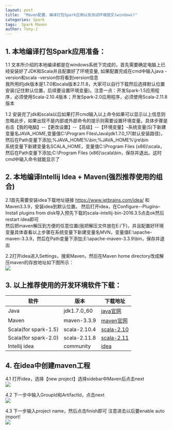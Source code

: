```yaml
---
layout: post
title:  "Maven配置、编译打包Spark应用以及测试环境提交(windows)"
categories: Spark
tags:  Spark Maven
author: Tony-J
---
```


## 1. 本地编译打包Spark应用准备：

1.1 文本所介绍的本地编译都是在windows系统下完成的，首先需要确定电脑上已经安装好了JDK和Scala并且配置好了环境变量, 如果配置完成在cmd中输入java -version和scala -version你将看到version信息<br>
我所用的jdk版本是1.7.0和scala版本2.11.8，大家可以自行下载然后选择默认位置安装(记住默认位置，后续要设置环境变量)。注意一点：开发Spark-1.5应用程序，必须使用Scala-2.10.4版本；开发Spark-2.0应用程序，必须使用Scala-2.11.8版本

1.2 安装完了jdk和scala以后如果打开cmd输入以上命令如果可以显示以上信息则忽略此步，如果出现不是内部或外部命令的提示则需要设置环境变量。具体步骤是 右击【我的电脑】--【更改设置】--【高级】--【环境变量】–系统变量(S)下新建变量名JAVA_HOME,变量值C:\Program Files\Java\jdk1.7.0_17(默认安装路径)，然后在Path变量下添加;%JAVA_HOME%\bin;%JAVA_HOME%\jre\bin<br>
系统变量下新建变量名SCALA_HOME，变量值C:\Program Files (x86)\scala，然后在Path变量下添加;C:\Program Files (x86)\scala\bin，保存并退出。这时cmd中输入命令就能显示了

## 2. 本地编译Intellij Idea + Maven(强烈推荐使用的组合)

2.1首先需要安装idea下载地址链接 https://www.jetbrains.com/idea/ 和 Maven3.3.9，安装idea到默认位置。
然后打开idea，在Configure--Plugins–Install plugins from disk导入预先下载的scala-intellij-bin-2016.3.5点击ok然后restart idea即可<br>
然后把maven解压到方便的任意位置(我把解压文件放在E:/下)，并且配置好环境变量具体查看以上步骤在系统变量下新建变量名MVN，变量值E:\apache-maven-3.3.9，然后在Path变量下添加;E:\apache-maven-3.3.9\bin，保存并退出

2.2打开idea进入Settings，搜索Maven，然后在Maven home directory改成解压maven的存放地址如下图所示：<br>
![](https://img-blog.csdn.net/20180708095450509?watermark/2/text/aHR0cHM6Ly9ibG9nLmNzZG4ubmV0L3F1YW50YmFieQ==/font/5a6L5L2T/fontsize/400/fill/I0JBQkFCMA==/dissolve/70)

## 3. 以上推荐使用的开发环境软件下载：

|软件|版本|下载地址
|--|--|--
|Java|jdk1.7.0_60|[java官网](http://www.oracle.com/technetwork/java/javase/downloads/jdk8-downloads-2133151.html)
|Maven|maven-3.3.9|[maven官网](https://maven.apache.org/download.cgi)
|Scala(for spark-1.5)|scala-2.10.4|[scala-2.10](https://www.scala-lang.org/)
|Scala(for spark-2.0)|scala-2.11.8|[scala-2.11](https://www.scala-lang.org/)
|Intellij idea|community|[idea](https://www.jetbrains.com/idea/download/)

## 4. 在idea中创建maven工程

4.1 打开idea，选择【new project】选择sidebar中Maven后点击next<br>
![](https://img-blog.csdn.net/20180708100145145?watermark/2/text/aHR0cHM6Ly9ibG9nLmNzZG4ubmV0L3F1YW50YmFieQ==/font/5a6L5L2T/fontsize/400/fill/I0JBQkFCMA==/dissolve/70)

4.2 下一步中输入GroupId和ArtifactId，点击next<br>
![](https://img-blog.csdn.net/20180708101504970?watermark/2/text/aHR0cHM6Ly9ibG9nLmNzZG4ubmV0L3F1YW50YmFieQ==/font/5a6L5L2T/fontsize/400/fill/I0JBQkFCMA==/dissolve/70)

4.3 下一步输入project name，然后点击finish即可 注意进去以后要enable auto import!<br>
![](https://img-blog.csdn.net/20180708101535252?watermark/2/text/aHR0cHM6Ly9ibG9nLmNzZG4ubmV0L3F1YW50YmFieQ==/font/5a6L5L2T/fontsize/400/fill/I0JBQkFCMA==/dissolve/70)